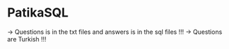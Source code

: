 # PatikaSQL
-> Questions is in the txt files and answers is in the sql files !!!
-> Questions are Turkish !!!
